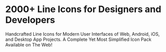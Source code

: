# 2000+ Line Icons for Designers and Developers

Handcrafted Line Icons for Modern User Interfaces of Web, Android, iOS, and Desktop App Projects. A Complete Yet Most Simplified Icon Pack Available on The Web!
